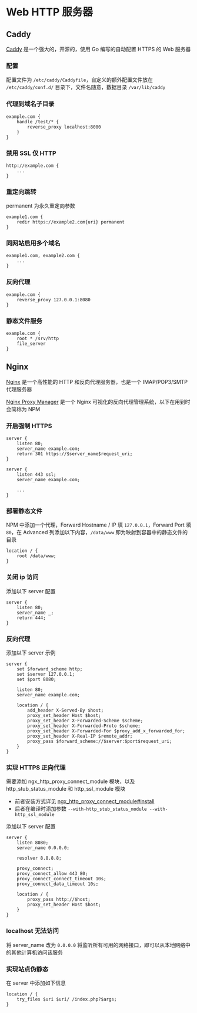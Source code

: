 # Web HTTP 服务器

## Caddy

[Caddy](https://caddyserver.com) 是一个强大的，开源的，使用 Go 编写的自动配置 HTTPS 的 Web 服务器

### 配置

配置文件为 `/etc/caddy/Caddyfile`，自定义的额外配置文件放在 `/etc/caddy/conf.d/` 目录下，文件名随意，数据目录 `/var/lib/caddy`

### 代理到域名子目录

```nginx
example.com {
    handle /test/* {
        reverse_proxy localhost:8080
    }
}
```

### 禁用 SSL 仅 HTTP

```nginx
http://example.com {
    ...
}
```

### 重定向跳转

permanent 为永久重定向参数

```nginx
example1.com {
    redir https://example2.com{uri} permanent
}
```

### 同网站启用多个域名

```nginx
example1.com, example2.com {
    ...
}
```

### 反向代理

```nginx
example.com {
    reverse_proxy 127.0.0.1:8080
}
```

### 静态文件服务

```nginx
example.com {
    root * /srv/http
    file_server
}
```

## Nginx

[Nginx](https://nginx.org) 是一个高性能的 HTTP 和反向代理服务器，也是一个 IMAP/POP3/SMTP 代理服务器

[Nginx Proxy Manager](https://nginxproxymanager.com) 是一个 Nginx 可视化的反向代理管理系统，以下在用到时会简称为 NPM

### 开启强制 HTTPS

```nginx
server {
    listen 80;
    server_name example.com;
    return 301 https://$server_name$request_uri;
}

server {
    listen 443 ssl;
    server_name example.com;

    ...
}
```

### 部署静态文件

NPM 中添加一个代理，Forward Hostname / IP 填 `127.0.0.1`，Forward Port 填 `80`，在 Advanced 列添加以下内容，`/data/www` 即为映射到容器中的静态文件的目录

```nginx
location / {
    root /data/www;
}
```

### 关闭 ip 访问

添加以下 server 配置

```nginx
server {
    listen 80;
    server_name _;
    return 444;
}
```

### 反向代理

添加以下 server 示例

```nginx
server {
    set $forward_scheme http;
    set $server 127.0.0.1;
    set $port 8080;

    listen 80;
    server_name example.com;

    location / {
        add_header X-Served-By $host;
        proxy_set_header Host $host;
        proxy_set_header X-Forwarded-Scheme $scheme;
        proxy_set_header X-Forwarded-Proto $scheme;
        proxy_set_header X-Forwarded-For $proxy_add_x_forwarded_for;
        proxy_set_header X-Real-IP $remote_addr;
        proxy_pass $forward_scheme://$server:$port$request_uri;
    }
}
```

### 实现 HTTPS 正向代理

需要添加 ngx_http_proxy_connect_module 模块，以及 http_stub_status_module 和 http_ssl_module 模块

- 前者安装方式详见 [ngx_http_proxy_connect_module#install](https://github.com/chobits/ngx_http_proxy_connect_module#install)
- 后者在编译时添加参数 `--with-http_stub_status_module --with-http_ssl_module`

添加以下 server 配置

```nginx
server {
    listen 8080;
    server_name 0.0.0.0;

    resolver 8.8.8.8;

    proxy_connect;
    proxy_connect_allow 443 80;
    proxy_connect_connect_timeout 10s;
    proxy_connect_data_timeout 10s;

    location / {
        proxy_pass http://$host;
        proxy_set_header Host $host;
    }
}
```

### localhost 无法访问

将 server_name 改为 `0.0.0.0` 将监听所有可用的网络接口，即可以从本地网络中的其他计算机访问该服务

### 实现站点伪静态

在 server 中添加如下信息

```nginx
location / {
    try_files $uri $uri/ /index.php?$args;
}
```
